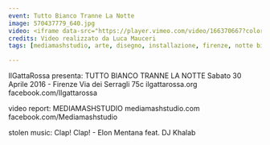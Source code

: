 ```yaml
---
event: Tutto Bianco Tranne La Notte
image: 570437779_640.jpg
video: <iframe data-src="https://player.vimeo.com/video/166370667?color=d21f1b&title=0&byline=0&portrait=0" class="lazyload" frameborder="0" allow="autoplay; fullscreen" allowfullscreen></iframe>
credits: Video realizzato da Luca Mauceri
tags: [mediamashstudio, arte, disegno, installazione, firenze, notte bianca]

---
```

IlGattaRossa presenta: TUTTO BIANCO TRANNE LA NOTTE
Sabato 30 Aprile 2016 - Firenze Via dei Serragli 75c
ilgattarossa.org
facebook.com/Ilgattarossa

video report: MEDIAMASHSTUDIO
mediamashstudio.com
facebook.com/Mediamashstudio

stolen music:
Clap! Clap! - Elon Mentana feat. DJ Khalab
